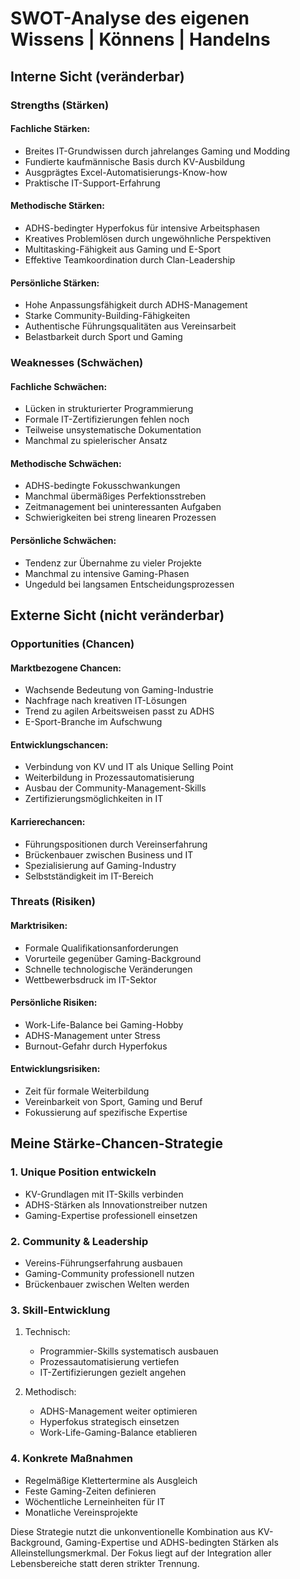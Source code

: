 # SWOT-Analyse des eigenen Wissens | Könnens | Handelns

## Interne Sicht (veränderbar)

### Strengths (Stärken)

#### Fachliche Stärken:
- Breites IT-Grundwissen durch jahrelanges Gaming und Modding
- Fundierte kaufmännische Basis durch KV-Ausbildung
- Ausgprägtes Excel-Automatisierungs-Know-how
- Praktische IT-Support-Erfahrung

#### Methodische Stärken:
- ADHS-bedingter Hyperfokus für intensive Arbeitsphasen
- Kreatives Problemlösen durch ungewöhnliche Perspektiven
- Multitasking-Fähigkeit aus Gaming und E-Sport
- Effektive Teamkoordination durch Clan-Leadership

#### Persönliche Stärken:
- Hohe Anpassungsfähigkeit durch ADHS-Management
- Starke Community-Building-Fähigkeiten
- Authentische Führungsqualitäten aus Vereinsarbeit
- Belastbarkeit durch Sport und Gaming

### Weaknesses (Schwächen)

#### Fachliche Schwächen:
- Lücken in strukturierter Programmierung
- Formale IT-Zertifizierungen fehlen noch
- Teilweise unsystematische Dokumentation
- Manchmal zu spielerischer Ansatz

#### Methodische Schwächen:
- ADHS-bedingte Fokusschwankungen
- Manchmal übermäßiges Perfektionsstreben
- Zeitmanagement bei uninteressanten Aufgaben
- Schwierigkeiten bei streng linearen Prozessen

#### Persönliche Schwächen:
- Tendenz zur Übernahme zu vieler Projekte
- Manchmal zu intensive Gaming-Phasen
- Ungeduld bei langsamen Entscheidungsprozessen

## Externe Sicht (nicht veränderbar)

### Opportunities (Chancen)

#### Marktbezogene Chancen:
- Wachsende Bedeutung von Gaming-Industrie
- Nachfrage nach kreativen IT-Lösungen
- Trend zu agilen Arbeitsweisen passt zu ADHS
- E-Sport-Branche im Aufschwung

#### Entwicklungschancen:
- Verbindung von KV und IT als Unique Selling Point
- Weiterbildung in Prozessautomatisierung
- Ausbau der Community-Management-Skills
- Zertifizierungsmöglichkeiten in IT

#### Karrierechancen:
- Führungspositionen durch Vereinserfahrung
- Brückenbauer zwischen Business und IT
- Spezialisierung auf Gaming-Industry
- Selbstständigkeit im IT-Bereich

### Threats (Risiken)

#### Marktrisiken:
- Formale Qualifikationsanforderungen
- Vorurteile gegenüber Gaming-Background
- Schnelle technologische Veränderungen
- Wettbewerbsdruck im IT-Sektor

#### Persönliche Risiken:
- Work-Life-Balance bei Gaming-Hobby
- ADHS-Management unter Stress
- Burnout-Gefahr durch Hyperfokus

#### Entwicklungsrisiken:
- Zeit für formale Weiterbildung
- Vereinbarkeit von Sport, Gaming und Beruf
- Fokussierung auf spezifische Expertise

## Meine Stärke-Chancen-Strategie

### 1. Unique Position entwickeln
- KV-Grundlagen mit IT-Skills verbinden
- ADHS-Stärken als Innovationstreiber nutzen
- Gaming-Expertise professionell einsetzen

### 2. Community & Leadership
- Vereins-Führungserfahrung ausbauen
- Gaming-Community professionell nutzen
- Brückenbauer zwischen Welten werden

### 3. Skill-Entwicklung
1. Technisch:
   - Programmier-Skills systematisch ausbauen
   - Prozessautomatisierung vertiefen
   - IT-Zertifizierungen gezielt angehen

2. Methodisch:
   - ADHS-Management weiter optimieren
   - Hyperfokus strategisch einsetzen
   - Work-Life-Gaming-Balance etablieren

### 4. Konkrete Maßnahmen
- Regelmäßige Klettertermine als Ausgleich
- Feste Gaming-Zeiten definieren
- Wöchentliche Lerneinheiten für IT
- Monatliche Vereinsprojekte

Diese Strategie nutzt die unkonventionelle Kombination aus KV-Background, Gaming-Expertise und ADHS-bedingten Stärken als Alleinstellungsmerkmal. Der Fokus liegt auf der Integration aller Lebensbereiche statt deren strikter Trennung.